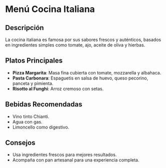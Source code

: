 # Menú Cocina Italiana

## Descripción
La cocina italiana es famosa por sus sabores frescos y auténticos, basados en ingredientes simples como tomate, ajo, aceite de oliva y hierbas.
​
## Platos Principales
- **Pizza Margarita**: Masa fina cubierta con tomate, mozzarella y albahaca.
- **Pasta Carbonara**: Espaguetis en salsa de huevo, queso pecorino, panceta y pimienta.
- **Risotto al Funghi**: Arroz cremoso con setas.
​
## Bebidas Recomendadas
- Vino tinto Chianti.
- Agua con gas.
- Limoncello como digestivo.
​
## Consejos
- Usa ingredientes frescos para mejores resultados.
- Acompaña con pan artesanal para una experiencia completa.


​